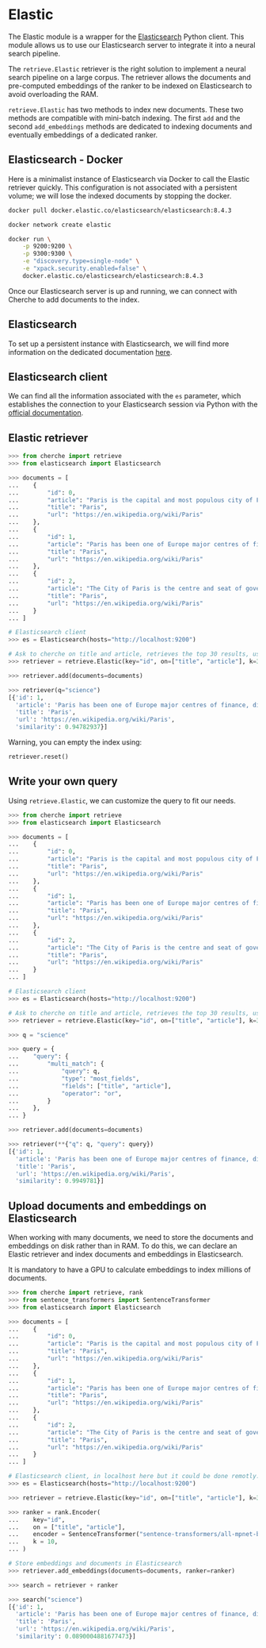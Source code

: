# Elastic

The Elastic module is a wrapper for the [Elasticsearch](https://elasticsearch-py.readthedocs.io/en/v8.0.0a1/)
Python client. This module allows us to use our Elasticsearch server to integrate it into a neural search pipeline.

The `retrieve.Elastic` retriever is the right solution to implement a neural search pipeline on a large corpus. The retriever allows the documents and pre-computed embeddings of the ranker to be indexed on Elasticsearch to avoid overloading the RAM.

`retrieve.Elastic` has two methods to index new documents. These two methods are compatible with mini-batch indexing. The first `add` and the second `add_embeddings` methods are dedicated to indexing documents and eventually embeddings of a dedicated ranker.

## Elasticsearch - Docker

Here is a minimalist instance of Elasticsearch via Docker to call the Elastic retriever quickly. This configuration is not associated with a persistent volume; we will lose the indexed documents by stopping the docker.

```sh
docker pull docker.elastic.co/elasticsearch/elasticsearch:8.4.3
```

```sh
docker network create elastic
```

```sh
docker run \
    -p 9200:9200 \
    -p 9300:9300 \
    -e "discovery.type=single-node" \
    -e "xpack.security.enabled=false" \
    docker.elastic.co/elasticsearch/elasticsearch:8.4.3
```

Once our Elasticsearch server is up and running, we can connect with Cherche to add documents to the index.

## Elasticsearch

To set up a persistent instance with Elasticsearch, we will find more information on the dedicated documentation [here](https://www.elastic.co/guide/en/elasticsearch/reference/current/install-elasticsearch.html).

## Elasticsearch client

We can find all the information associated with the `es` parameter, which establishes the connection to your Elasticsearch session via Python with the [official documentation](https://elasticsearch-py.readthedocs.io/en/v8.0.0a1/api.html#module-elasticsearch).

## Elastic retriever

```python
>>> from cherche import retrieve
>>> from elasticsearch import Elasticsearch

>>> documents = [
...    {
...        "id": 0,
...        "article": "Paris is the capital and most populous city of France",
...        "title": "Paris",
...        "url": "https://en.wikipedia.org/wiki/Paris"
...    },
...    {
...        "id": 1,
...        "article": "Paris has been one of Europe major centres of finance, diplomacy , commerce , fashion , gastronomy , science , and arts.",
...        "title": "Paris",
...        "url": "https://en.wikipedia.org/wiki/Paris"
...    },
...    {
...        "id": 2,
...        "article": "The City of Paris is the centre and seat of government of the region and province of Île-de-France .",
...        "title": "Paris",
...        "url": "https://en.wikipedia.org/wiki/Paris"
...    }
... ]

# Elasticsearch client
>>> es = Elasticsearch(hosts="http://localhost:9200")

# Ask to cherche on title and article, retrieves the top 30 results, uses and create the index cherche if it does not exist.
>>> retriever = retrieve.Elastic(key="id", on=["title", "article"], k=30, es=es, index="cherche")

>>> retriever.add(documents=documents)

>>> retriever(q="science")
[{'id': 1,
  'article': 'Paris has been one of Europe major centres of finance, diplomacy , commerce , fashion , gastronomy , science , and arts.',
  'title': 'Paris',
  'url': 'https://en.wikipedia.org/wiki/Paris',
  'similarity': 0.94782937}]
```

Warning, you can empty the index using:

```python
retriever.reset()
```

## Write your own query

Using `retrieve.Elastic`, we can customize the query to fit our needs.

```python
>>> from cherche import retrieve
>>> from elasticsearch import Elasticsearch

>>> documents = [
...    {
...        "id": 0,
...        "article": "Paris is the capital and most populous city of France",
...        "title": "Paris",
...        "url": "https://en.wikipedia.org/wiki/Paris"
...    },
...    {
...        "id": 1,
...        "article": "Paris has been one of Europe major centres of finance, diplomacy , commerce , fashion , gastronomy , science , and arts.",
...        "title": "Paris",
...        "url": "https://en.wikipedia.org/wiki/Paris"
...    },
...    {
...        "id": 2,
...        "article": "The City of Paris is the centre and seat of government of the region and province of Île-de-France .",
...        "title": "Paris",
...        "url": "https://en.wikipedia.org/wiki/Paris"
...    }
... ]

# Elasticsearch client
>>> es = Elasticsearch(hosts="http://localhost:9200")

# Ask to cherche on title and article, retrieves the top 30 results, uses and create the index cherche if it does not exist.
>>> retriever = retrieve.Elastic(key="id", on=["title", "article"], k=30, es=es, index="cherche")

>>> q = "science"

>>> query = {
...    "query": {
...        "multi_match": {
...            "query": q,
...            "type": "most_fields",
...            "fields": ["title", "article"],
...            "operator": "or",
...        }
...    },
... }

>>> retriever.add(documents=documents)

>>> retriever(**{"q": q, "query": query})
[{'id': 1,
  'article': 'Paris has been one of Europe major centres of finance, diplomacy , commerce , fashion , gastronomy , science , and arts.',
  'title': 'Paris',
  'url': 'https://en.wikipedia.org/wiki/Paris',
  'similarity': 0.9949781}]
```

## Upload documents and embeddings on Elasticsearch

When working with many documents, we need to store the documents and embeddings on disk rather than in RAM. To do this, we can declare an Elastic retriever and index documents and embeddings in Elasticsearch.

It is mandatory to have a GPU to calculate embeddings to index millions of documents.

```python
>>> from cherche import retrieve, rank
>>> from sentence_transformers import SentenceTransformer
>>> from elasticsearch import Elasticsearch

>>> documents = [
...    {
...        "id": 0,
...        "article": "Paris is the capital and most populous city of France",
...        "title": "Paris",
...        "url": "https://en.wikipedia.org/wiki/Paris"
...    },
...    {
...        "id": 1,
...        "article": "Paris has been one of Europe major centres of finance, diplomacy , commerce , fashion , gastronomy , science , and arts.",
...        "title": "Paris",
...        "url": "https://en.wikipedia.org/wiki/Paris"
...    },
...    {
...        "id": 2,
...        "article": "The City of Paris is the centre and seat of government of the region and province of Île-de-France .",
...        "title": "Paris",
...        "url": "https://en.wikipedia.org/wiki/Paris"
...    }
... ]

# Elasticsearch client, in localhost here but it could be done remotly.
>>> es = Elasticsearch(hosts="http://localhost:9200")

>>> retriever = retrieve.Elastic(key="id", on=["title", "article"], k=30, es=es, index="cherche")

>>> ranker = rank.Encoder(
...    key="id",
...    on = ["title", "article"],
...    encoder = SentenceTransformer("sentence-transformers/all-mpnet-base-v2").encode,
...    k = 10,
... )

# Store embeddings and documents in Elasticsearch
>>> retriever.add_embeddings(documents=documents, ranker=ranker)

>>> search = retriever + ranker

>>> search("science")
[{'id': 1,
  'article': 'Paris has been one of Europe major centres of finance, diplomacy , commerce , fashion , gastronomy , science , and arts.',
  'title': 'Paris',
  'url': 'https://en.wikipedia.org/wiki/Paris',
  'similarity': 0.0890004881677473}]
```
